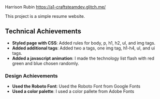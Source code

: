 Harrison Rubin
https://a1-craftsteamdev.glitch.me/

This project is a simple resume website.

## Technical Achievements
- **Styled page with CSS**: Added rules for body, p, h1, h2, ul, and img tags.
- **Added additional tags**: Added two a tags, one img tag, h1-h4, ul, and ui tags.
- **Added a javascript animation**: I made the technology list flash with red green and blue chosen randomly. 
### Design Achievements
- **Used the Roboto Font**: Used the Roboto Font from Google Fonts
- **Used a color palette**: I used a color pallete from Adobe Fonts


